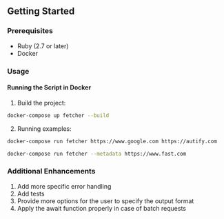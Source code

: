 ## Getting Started

### Prerequisites

- Ruby (2.7 or later)
- Docker

### Usage


#### Running the Script in Docker

1. Build the project:

```bash
docker-compose up fetcher --build
```
2. Running examples:

```bash
docker-compose run fetcher https://www.google.com https://autify.com
```

```bash
docker-compose run fetcher --metadata https://www.fast.com
```

### Additional Enhancements

1. Add more specific error handling
2. Add tests
3. Provide more options for the user to specify the output format
4. Apply the await function properly in case of batch requests

